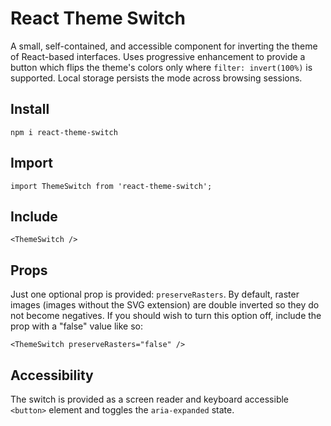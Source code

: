 # React Theme Switch

A small, self-contained, and accessible component for inverting the theme of React-based interfaces. Uses progressive enhancement to provide a button which flips the theme's colors only where `filter: invert(100%)` is supported. Local storage persists the mode across browsing sessions.

## Install

```
npm i react-theme-switch
```

## Import

```
import ThemeSwitch from 'react-theme-switch';
```

## Include

```
<ThemeSwitch />
```

## Props

Just one optional prop is provided: `preserveRasters`. By default, raster images (images without the SVG extension) are double inverted so they do not become negatives. If you should wish to turn this option off, include the prop with a "false" value like so:

```
<ThemeSwitch preserveRasters="false" />
```

## Accessibility

The switch is provided as a screen reader and keyboard accessible `<button>` element and toggles the `aria-expanded` state.
